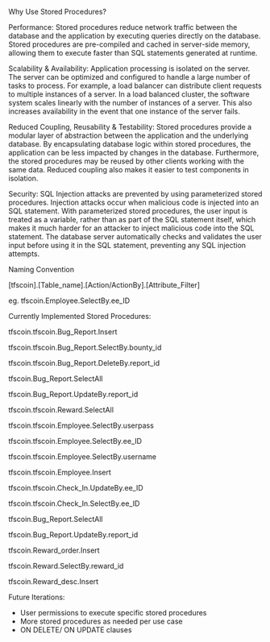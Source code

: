 Why Use Stored Procedures?

Performance: Stored procedures reduce network traffic between the database and the application by executing queries directly on the database. Stored procedures are pre-compiled and cached in server-side memory, allowing them to execute faster than SQL statements generated at runtime. 

Scalability & Availability: Application processing is isolated on the server. The server can be optimized and configured to handle a large number of tasks to process. For example, a load balancer can distribute client requests to multiple instances of a server. In a load balanced cluster, the software system scales linearly with the number of instances of a server. This also increases availability in the event that one instance of the server fails. 

Reduced Coupling, Reusability & Testability: Stored procedures provide a modular layer of abstraction between the application and the underlying database. By encapsulating database logic within stored procedures, the application can be less impacted by changes in the database. Furthermore, the stored procedures may be reused by other clients working with the same data. Reduced coupling also makes it easier to test components in isolation.

Security: SQL Injection attacks are prevented by using parameterized stored procedures. Injection attacks occur when malicious code is injected into an SQL statement. With parameterized stored procedures, the user input is treated as a variable, rather than as part of the SQL statement itself, which makes it much harder for an attacker to inject malicious code into the SQL statement. The database server automatically checks and validates the user input before using it in the SQL statement, preventing any SQL injection attempts. 




Naming Convention

[tfscoin].[Table_name].[Action/ActionBy].[Attribute_Filter]

eg. tfscoin.Employee.SelectBy.ee_ID



Currently Implemented Stored Procedures:

tfscoin.tfscoin.Bug_Report.Insert

tfscoin.tfscoin.Bug_Report.SelectBy.bounty_id

tfscoin.tfscoin.Bug_Report.DeleteBy.report_id

tfscoin.Bug_Report.SelectAll

tfscoin.Bug_Report.UpdateBy.report_id

tfscoin.tfscoin.Reward.SelectAll

tfscoin.tfscoin.Employee.SelectBy.userpass

tfscoin.tfscoin.Employee.SelectBy.ee_ID

tfscoin.tfscoin.Employee.SelectBy.username

tfscoin.tfscoin.Employee.Insert

tfscoin.tfscoin.Check_In.UpdateBy.ee_ID

tfscoin.tfscoin.Check_In.SelectBy.ee_ID

tfscoin.Bug_Report.SelectAll

tfscoin.Bug_Report.UpdateBy.report_id

tfscoin.Reward_order.Insert

tfscoin.Reward.SelectBy.reward_id

tfscoin.Reward_desc.Insert




Future Iterations: 
- User permissions to execute specific stored procedures
- More stored procedures as needed per use case
- ON DELETE/ ON UPDATE clauses
